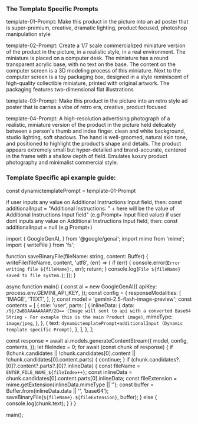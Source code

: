 ### The Template Specific Prompts
template-01-Prompt:
Make this product in the picture into an ad poster that is super-premium, creative, dramatic lighting, product focused, photoshop manipulation style

template-02-Prompt:
Create a 1/7 scale commercialized miniature version of the product in the picture, in a realistic style, in a real environment. The miniature is placed on a computer desk. The miniature has a round transparent acrylic base, with no text on the base. The content on the computer screen is a 3D modeling process of this miniature. Next to the computer screen is a toy packaging box, designed in a style reminiscent of high-quality collectible miniature, printed with original artwork. The packaging features two-dimensional flat illustrations

template-03-Prompt:
Make this product in the picture into an retro style ad poster that is carries a vibe of retro era, creative, product focused

template-04-Prompt:
A high-resolution advertising photograph of a realistic, miniature version of the product in the picture held delicately between a person's thumb and index finger.  clean and white background, studio lighting, soft shadows. The hand is well-groomed, natural skin tone, and positioned to highlight the product’s shape and details. The product appears extremely small but hyper-detailed and brand-accurate, centered in the frame with a shallow depth of field. Emulates luxury product photography and minimalist commercial style.


### Template Specific api example guide:

const dynamictemplatePrompt = template-01-Prompt

if user inputs any value on Additional Instructions Input field,
then:
const additionalInput = "Additional Instructions: " + here will be the value of Additional Instructions Input field" (e.g Prompt+ Input filed value)
if user dont inputs any value on Additional Instructions Input field,
then:
const additionalInput = null (e.g Prompt+)


import {
  GoogleGenAI,
} from '@google/genai';
import mime from 'mime';
import { writeFile } from 'fs';

function saveBinaryFile(fileName: string, content: Buffer) {
  writeFile(fileName, content, 'utf8', (err) => {
    if (err) {
      console.error(`Error writing file ${fileName}:`, err);
      return;
    }
    console.log(`File ${fileName} saved to file system.`);
  });
}

async function main() {
  const ai = new GoogleGenAI({
    apiKey: process.env.GEMINI_API_KEY,
  });
  const config = {
    responseModalities: [
        'IMAGE',
        'TEXT',
    ],
  };
  const model = 'gemini-2.5-flash-image-preview';
  const contents = [
    {
      role: 'user',
      parts: [
        {
          inlineData: {
            data: `/9j/2wBDAAAAAAAAP/2Q== (Image will sent to api with a converted Base64 String - For exmaple this is the main Product image)`,
            mimeType: `image/jpeg`,
          },
        },
        {
          text: `dynamictemplatePrompt+additionalInput (Dynamic template specific Prompt)`,
        },
      ],
    },
  ];

  const response = await ai.models.generateContentStream({
    model,
    config,
    contents,
  });
  let fileIndex = 0;
  for await (const chunk of response) {
    if (!chunk.candidates || !chunk.candidates[0].content || !chunk.candidates[0].content.parts) {
      continue;
    }
    if (chunk.candidates?.[0]?.content?.parts?.[0]?.inlineData) {
      const fileName = `ENTER_FILE_NAME_${fileIndex++}`;
      const inlineData = chunk.candidates[0].content.parts[0].inlineData;
      const fileExtension = mime.getExtension(inlineData.mimeType || '');
      const buffer = Buffer.from(inlineData.data || '', 'base64');
      saveBinaryFile(`${fileName}.${fileExtension}`, buffer);
    }
    else {
      console.log(chunk.text);
    }
  }
}

main();




